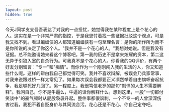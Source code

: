 ```yaml
---
layout: post
hidden: true
---
```

今天J同学支支吾吾表达了对我的一点担忧，她觉得我在某种程度上是个花心的人。这实在是一个非常严肃的指控，于是我思忖着找一些证据批驳这个观点，可是我又找不到。看过蝙蝠侠的人都知道蝙蝠侠有一句至理名言：是你的所作所为而不是你所说的决定了你这个人。"我并不是一个花心的人。"我想对她说。但是我没有证据。总不能邀请她来看这个博客吧。第一我的历史不是拿来炫耀的资本，第二这无异于引狼入室的自杀行为。可我真不是个花心的人。你看我的QQ评价，有两个好友分别留言："专一"和"痴情"。而你作为一个刚刚闯入我的生活的人，你又知道些什么呢。这样的辩白我自己都觉得可笑。我并不喜欢辩解，被误会乃兵家常事，对我来说跟过桥一样太常见了。如果每次误会我都要正义凛然举着自由旗帜奋起抗争，我足够死好几回了。另一程度上，我很笃信老罗的那句"剽悍的人生不需要解释"。我问自己，你不是牛逼么，牛逼的话你解释什么。想到这里，一股"一切都付笑谈中"的豪气顿时从屁股袅袅升起。整件事都很讽刺，一个不专一的人曾深深伤害过我，我犯不着自贬身价与其同流合污。花心还是不花心，你自己定夺吧。